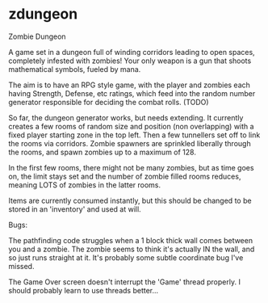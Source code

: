 zdungeon
========

Zombie Dungeon

A game set in a dungeon full of winding corridors leading to open spaces, completely infested with zombies!
Your only weapon is a gun that shoots mathematical symbols, fueled by mana.

The aim is to have an RPG style game, with the player and zombies each having Strength, Defense, etc ratings, which feed
into the random number generator responsible for deciding the combat rolls. (TODO)

So far, the dungeon generator works,  but needs extending. It currently creates a few rooms of random size and position 
(non overlapping) with a fixed player starting zone in the top left. Then a few tunnellers set off to link the rooms
via corridors. Zombie spawners are sprinkled liberally through the rooms, and spawn zombies up to a maximum of 128.

In the first few rooms, there might not be many zombies, but as time goes on, the limit stays set and the number of 
zombie filled rooms reduces, meaning LOTS of zombies in the latter rooms.

Items are currently consumed instantly, but this should be changed to be stored in an 'inventory' and used at will.



Bugs:

The pathfinding code struggles when a 1 block thick wall comes between you and a zombie. The zombie seems to think 
it's actually IN the wall, and so just runs straight at it. It's probably some subtle coordinate bug I've missed.

The Game Over screen doesn't interrupt the 'Game' thread properly. I should probably learn to use threads better...